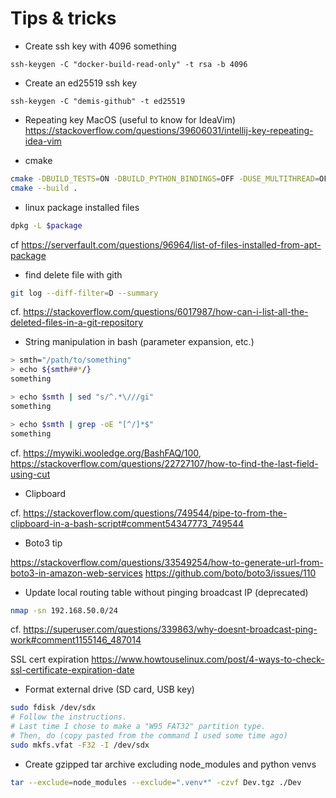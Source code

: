 # Tips & tricks


- Create ssh key with 4096 something

`ssh-keygen -C "docker-build-read-only" -t rsa -b 4096`

- Create an ed25519 ssh key

`ssh-keygen -C "demis-github" -t ed25519`

- Repeating key MacOS (useful to know for IdeaVim)
https://stackoverflow.com/questions/39606031/intellij-key-repeating-idea-vim

- cmake
```bash
cmake -DBUILD_TESTS=ON -DBUILD_PYTHON_BINDINGS=OFF -DUSE_MULTITHREAD=OFF ..
cmake --build .
```

- linux package installed files
```bash
dpkg -L $package
```
cf https://serverfault.com/questions/96964/list-of-files-installed-from-apt-package

- find delete file with gith
```bash
git log --diff-filter=D --summary
```
cf. https://stackoverflow.com/questions/6017987/how-can-i-list-all-the-deleted-files-in-a-git-repository

- String manipulation in bash (parameter expansion, etc.)

```bash
> smth="/path/to/something"
> echo ${smth##*/}
something

> echo $smth | sed "s/^.*\///gi"
something

> echo $smth | grep -oE "[^/]*$"
something
```

cf. https://mywiki.wooledge.org/BashFAQ/100, https://stackoverflow.com/questions/22727107/how-to-find-the-last-field-using-cut

- Clipboard

cf. https://stackoverflow.com/questions/749544/pipe-to-from-the-clipboard-in-a-bash-script#comment54347773_749544

- Boto3 tip

https://stackoverflow.com/questions/33549254/how-to-generate-url-from-boto3-in-amazon-web-services
https://github.com/boto/boto3/issues/110

- Update local routing table without pinging broadcast IP (deprecated)

```bash
nmap -sn 192.168.50.0/24
```

cf. https://superuser.com/questions/339863/why-doesnt-broadcast-ping-work#comment1155146_487014

SSL cert expiration https://www.howtouselinux.com/post/4-ways-to-check-ssl-certificate-expiration-date

- Format external drive (SD card, USB key)

```bash
sudo fdisk /dev/sdx
# Follow the instructions.
# Last time I chose to make a "W95 FAT32" partition type.
# Then, do (copy pasted from the command I used some time ago)
sudo mkfs.vfat -F32 -I /dev/sdx
```

- Create gzipped tar archive excluding node_modules and python venvs

```bash
tar --exclude=node_modules --exclude=".venv*" -czvf Dev.tgz ./Dev
```

